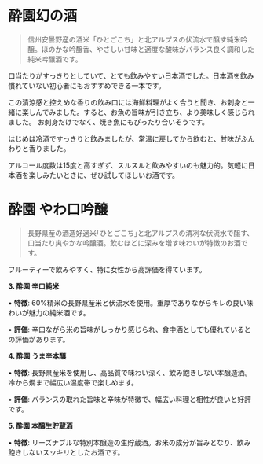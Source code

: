 # 酔園幻の酒

> 信州安曇野産の酒米「ひとごこち」と北アルプスの伏流水で醸す純米吟醸。ほのかな吟醸香、やさしい甘味と適度な酸味がバランス良く調和した純米吟醸酒です。

口当たりがすっきりとしていて、とても飲みやすい日本酒でした。日本酒を飲み慣れていない初心者にもおすすめできる一本です。

この清涼感と控えめな香りの飲み口には海鮮料理がよく合うと聞き、お刺身と一緒に楽しんでみました。すると、お魚の旨味が引き立ち、より美味しく感じられました。
お刺身だけでなく、焼き魚にもぴったり合いそうです。

はじめは冷酒ですっきりと飲みましたが、常温に戻してから飲むと、甘味がふんわりと香りました。

アルコール度数は15度と高すぎず、スルスルと飲みやすいのも魅力的。気軽に日本酒を楽しみたいときに、ぜひ試してほしいお酒です。

# 酔園 やわ口吟醸
> 長野県産の酒造好適米｢ひとごこち｣と北アルプスの清冽な伏流水で醸す、口当たり爽やかな吟醸酒。飲むほどに深みを増す味わいが特徴のお酒です。

フルーティーで飲みやすく、特に女性から高評価を得ています。 

  

**3. 酔園 辛口純米**

• **特徴**: 60%精米の長野県産米と伏流水を使用。重厚でありながらキレの良い味わいが魅力の純米酒です。 

• **評価**: 辛口ながら米の旨味がしっかり感じられ、食中酒としても優れているとの評価があります。

  

**4. 酔園 うま辛本醸**

• **特徴**: 長野県産米を使用し、高品質で味わい深く、飲み飽きしない本醸造酒。冷から燗まで幅広い温度帯で楽しめます。 

• **評価**: バランスの取れた旨味と辛味が特徴で、幅広い料理と相性が良いと好評です。

  

**5. 酔園 本醸生貯蔵酒**

• **特徴**: リーズナブルな特別本醸造の生貯蔵酒。お米の成分が旨みとなり、飲み飽きしないスッキリとしたお酒です。